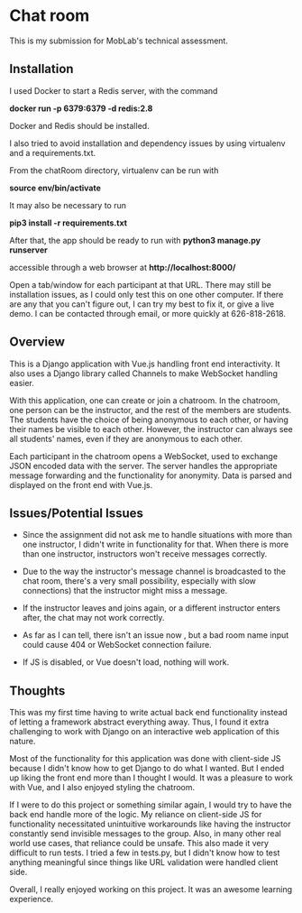 ﻿# Chat room 

This is my submission for MobLab's technical assessment.

## Installation

I used Docker to start a Redis server, with the command

**docker run -p 6379:6379 -d redis:2.8**

Docker and Redis should be installed.

I also tried to avoid installation and dependency issues by using virtualenv and a requirements.txt.

From the chatRoom directory, virtualenv can be run with 

**source env/bin/activate**

It may also be necessary to run 

**pip3 install -r requirements.txt**

After that, the app should be ready to run with
**python3 manage.py runserver**

accessible through a web browser at 
**http://localhost:8000/**

Open a tab/window for each participant at that URL.
There may still be installation issues, as I could only test this 
on one other computer.  If there are any that
you can't figure out, I can try my best to fix it, or give a live demo.
I can be contacted through email, or more quickly at 626-818-2618.


## Overview
This is a Django application with Vue.js handling front end
interactivity. It also uses a Django library called Channels to
make WebSocket handling easier. 

With this application, one can create or join a chatroom.
In the chatroom, one person can be the instructor, and the
rest of the members are students.  The students have the choice of being anonymous to each other, or having their names be visible to each other.  However, the instructor can always see all students' names, even if they are anonymous to each other.   

Each participant in the chatroom opens a WebSocket, used to exchange JSON encoded data with the server.
The server handles the appropriate message forwarding and the functionality for anonymity.
Data is parsed and displayed on the front end with Vue.js.

## Issues/Potential Issues

 - Since the assignment did not ask me to handle situations 
with more than one instructor, I didn't write in functionality for that. When there is more than one instructor,
instructors won't receive messages correctly.

 - Due to the way the instructor's message channel is broadcasted to 
the chat room, there's a very small possibility, especially with slow connections) that the instructor might miss a message. 

 - If the instructor leaves and joins again, or a different instructor enters after, the chat may not work correctly.
 - As far as I can tell, there isn't an issue now , but a bad room name input could cause 404 or WebSocket connection failure.

 - If JS is disabled, or Vue doesn't load, nothing will work.



## Thoughts

This was my first time having to write actual back end functionality instead of  letting a framework abstract everything away.  Thus, I found it extra challenging to work with Django on an interactive web application of this nature. 

 Most of the functionality for this application was done with client-side JS because I didn't know how to get Django to do what I wanted. But I ended up liking the front end more than I thought I would. It was a pleasure to work with Vue, and I also enjoyed styling the chatroom.

If I were to do this project or something similar again, I would try to have the back end handle more of the logic. My reliance on client-side JS for functionality necessitated unintuitive workarounds like having the instructor constantly send invisible messages to the group. Also, in many other real world use cases, that reliance could be unsafe. This also made it very difficult
to run tests. I tried a few in tests.py, but I didn't know how to test anything meaningful since things like URL validation
were handled client side.

Overall, I really enjoyed working on this project. It was an awesome learning experience. 







